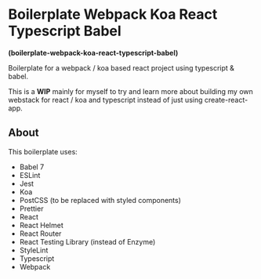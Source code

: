 # Boilerplate Webpack Koa React Typescript Babel

**(boilerplate-webpack-koa-react-typescript-babel)**

Boilerplate for a webpack / koa based react project using typescript & babel.

This is a **WIP** mainly for myself to try and learn more about building my own webstack for react / koa and typescript instead of just using create-react-app.

## About

This boilerplate uses:

- Babel 7
- ESLint
- Jest
- Koa
- PostCSS (to be replaced with styled components)
- Prettier
- React
- React Helmet
- React Router
- React Testing Library (instead of Enzyme)
- StyleLint
- Typescript
- Webpack

